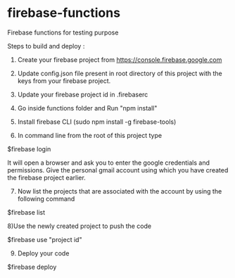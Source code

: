# firebase-functions
Firebase functions for testing purpose

Steps to build and deploy :

1) Create your firebase project from https://console.firebase.google.com

2) Update config.json file present in root directory of this project with the keys from your firebase project.

3) Update your firebase project id in .firebaserc

4) Go inside functions folder and Run "npm install"

5) Install firebase CLI (sudo npm install -g firebase-tools)

6) In command line from the root of this project type

$firebase login

It will open a browser and ask you to enter the google credentials and permissions. Give the personal gmail account using which you have created the firebase project earlier.

7) Now list the projects that are associated with the account by using the following command

$firebase list

8)Use the newly created project to push the code

$firebase use "project id"

9) Deploy your code

$firebase deploy




